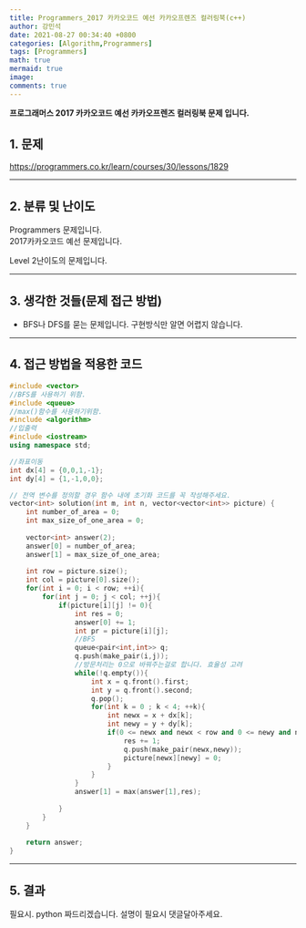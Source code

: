```yaml
---
title: Programmers_2017 카카오코드 예선 카카오프렌즈 컬러링북(c++)
author: 강민석
date: 2021-08-27 00:34:40 +0800
categories: [Algorithm,Programmers]
tags: [Programmers]
math: true
mermaid: true
image: 
comments: true
---
```


**프로그래머스 2017 카카오코드 예선 카카오프렌즈 컬러링북 문제 입니다.**

## 1. 문제
<https://programmers.co.kr/learn/courses/30/lessons/1829>






-----  

## 2. 분류 및 난이도

Programmers 문제입니다.  
2017카카오코드 예선 문제입니다.

Level 2난이도의 문제입니다. 


-----  

## 3. 생각한 것들(문제 접근 방법)

- BFS나 DFS를 묻는 문제입니다. 구현방식만 알면 어렵지 않습니다.


-----  

## 4. 접근 방법을 적용한 코드

```c++
#include <vector>
//BFS를 사용하기 위함.
#include <queue>
//max()함수를 사용하기위함.
#include <algorithm>
//입출력
#include <iostream>
using namespace std;

//좌표이동
int dx[4] = {0,0,1,-1};
int dy[4] = {1,-1,0,0};

// 전역 변수를 정의할 경우 함수 내에 초기화 코드를 꼭 작성해주세요.
vector<int> solution(int m, int n, vector<vector<int>> picture) {
    int number_of_area = 0;
    int max_size_of_one_area = 0;
    
    vector<int> answer(2);
    answer[0] = number_of_area;
    answer[1] = max_size_of_one_area;
    
    int row = picture.size();
    int col = picture[0].size();
    for(int i = 0; i < row; ++i){
        for(int j = 0; j < col; ++j){
            if(picture[i][j] != 0){
                int res = 0;
                answer[0] += 1;
                int pr = picture[i][j];
                //BFS
                queue<pair<int,int>> q;
                q.push(make_pair(i,j));
                //방문처리는 0으로 바꿔주는걸로 합니다. 효율성 고려
                while(!q.empty()){
                    int x = q.front().first;
                    int y = q.front().second;
                    q.pop();
                    for(int k = 0 ; k < 4; ++k){
                        int newx = x + dx[k];
                        int newy = y + dy[k];
                        if(0 <= newx and newx < row and 0 <= newy and newy < col and pr == picture[newx][newy]){
                            res += 1;
                            q.push(make_pair(newx,newy));
                            picture[newx][newy] = 0;
                        }
                    }
                }
                answer[1] = max(answer[1],res);
                
            }
        }
    }
    
    return answer;
}
```


-----



## 5. 결과

필요시. python 짜드리겠습니다.
설명이 필요시 댓글달아주세요.















 
